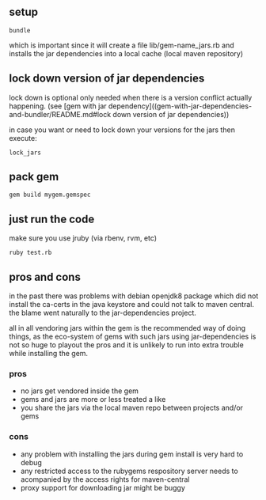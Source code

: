 ## setup

```
bundle
```

which is important since it will create a file lib/gem-name_jars.rb
and installs the jar dependencies into a local cache (local maven repository)

## lock down version of jar dependencies

lock down is optional only needed when there is a version conflict actually happening. (see [gem with jar dependency]((gem-with-jar-dependencies-and-bundler/README.md#lock down version of jar dependencies))

in case you want or need to lock down your versions for the jars then execute:

```
lock_jars
```

## pack gem

```
gem build mygem.gemspec
```

## just run the code

make sure you use jruby (via rbenv, rvm, etc)
```
ruby test.rb
```


## pros and cons

in the past there was problems with debian openjdk8 package which did not install the ca-certs in the java keystore and could not talk to maven central. the blame went naturally to the jar-dependencies project.

all in all vendoring jars within the gem is the recommended way of doing things, as the eco-system of gems with such jars using jar-dependencies is not so huge to playout the pros and it is unlikely to run into extra trouble while installing the gem.

### pros

- no jars get vendored inside the gem
- gems and jars are more or less treated a like
- you share the jars via the local maven repo between projects and/or gems

### cons

- any problem with installing the jars during gem install is very hard to debug
- any restricted access to the rubygems respository server needs to acompanied by the access rights for maven-central
- proxy support for downloading jar might be buggy
